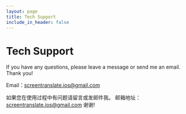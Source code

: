 ```yaml
---
layout: page
title: Tech Support
include_in_header: false
---
```


# Tech Support

If you have any questions, please leave a message or send me an email. Thank you!

Email：screentranslate.ios@gmail.com

如果您在使用过程中有问题请留言或发邮件我。 邮箱地址：screentranslate.ios@gmail.com 谢谢!
